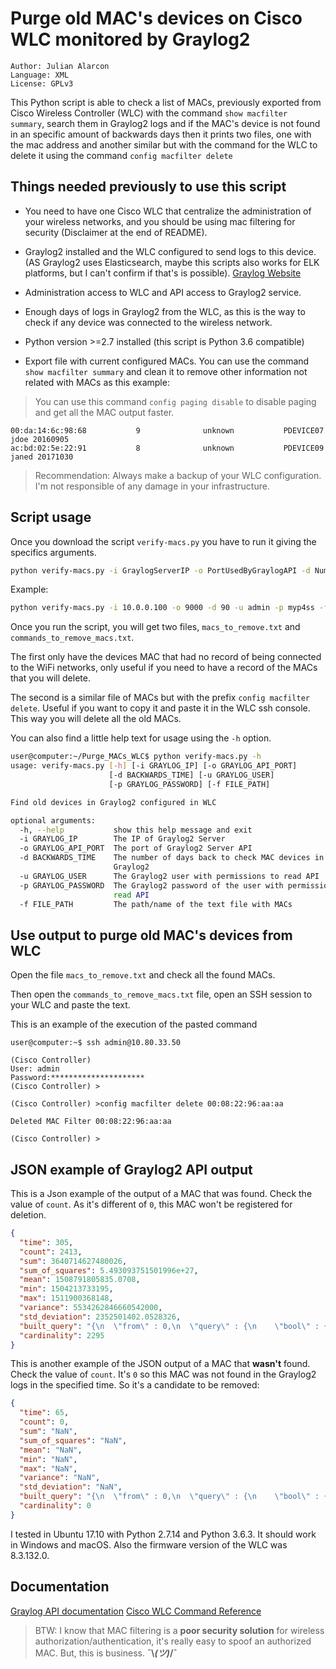 # Purge old MAC's devices on Cisco WLC monitored by Graylog2

    Author: Julian Alarcon
    Language: XML
    License: GPLv3

This Python script is able to check a list of MACs, previously exported from Cisco Wireless Controller (WLC) with the command ```show macfilter summary```, search them in Graylog2 logs and if the MAC's device is not found in an specific amount of backwards days then it prints two files, one with the mac address and another similar but with the command for the WLC to delete it using the command ```config macfilter delete```

## Things needed previously to use this script

* You need to have one Cisco WLC that centralize the administration of your wireless networks, and you should be using mac filtering for security (Disclaimer at the end of README).

* Graylog2 installed and the WLC configured to send logs to this device. (AS Graylog2 uses Elasticsearch, maybe this scripts also works for ELK platforms, but I can't confirm if that's is possible). [Graylog Website](https://graylog.org/)

* Administration access to WLC and API access to Graylog2 service.

* Enough days of logs in Graylog2 from the WLC, as this is the way to check if any device was connected to the wireless network.

* Python version >=2.7 installed (this script is Python 3.6 compatible)

* Export file with current configured MACs. You can use the command ```show macfilter summary``` and clean it to remove other information not related with MACs as this example:

> You can use this command ```config paging disable``` to disable paging and get all the MAC output faster.

```text
00:da:14:6c:98:68           9              unknown           PDEVICE07 jdoe 20160905
ac:bd:02:5e:22:91           8              unknown           PDEVICE09 janed 20171030
```

> Recommendation: Always make a backup of your WLC configuration. I'm not responsible of any damage in your infrastructure.

## Script usage

Once you download the script ```verify-macs.py``` you have to run it giving the specifics arguments.

```bash
python verify-macs.py -i GraylogServerIP -o PortUsedByGraylogAPI -d NumberOfBackwardsDays -u GraylogUserWithPermissions -p GraylogPasswordOfUser -f text_file_with_macs.txt
```

Example:

```bash
python verify-macs.py -i 10.0.0.100 -o 9000 -d 90 -u admin -p myp4ss -f macs.txt
```

Once you run the script, you will get two files, ```macs_to_remove.txt``` and ```commands_to_remove_macs.txt```.

The first only have the devices MAC that had no record of being connected to the WiFi networks, only useful if you need to have a record of the MACs that you will delete.

The second is a similar file of MACs but with the prefix ```config macfilter delete```. Useful if you want to copy it and paste it in the WLC ssh console. This way you will delete all the old MACs.

You can also find a little help text for usage using the ```-h``` option.

```bash
user@computer:~/Purge_MACs_WLC$ python verify-macs.py -h
usage: verify-macs.py [-h] [-i GRAYLOG_IP] [-o GRAYLOG_API_PORT]
                      [-d BACKWARDS_TIME] [-u GRAYLOG_USER]
                      [-p GRAYLOG_PASSWORD] [-f FILE_PATH]

Find old devices in Graylog2 configured in WLC

optional arguments:
  -h, --help           show this help message and exit
  -i GRAYLOG_IP        The IP of Graylog2 Server
  -o GRAYLOG_API_PORT  The port of Graylog2 Server API
  -d BACKWARDS_TIME    The number of days back to check MAC devices in
                       Graylog2
  -u GRAYLOG_USER      The Graylog2 user with permissions to read API
  -p GRAYLOG_PASSWORD  The Graylog2 password of the user with permissions to
                       read API
  -f FILE_PATH         The path/name of the text file with MACs
```

## Use output to purge old MAC's devices from WLC

Open the file ```macs_to_remove.txt``` and check all the found MACs.

Then open the ```commands_to_remove_macs.txt``` file, open an SSH session to your WLC and paste the text.

This is an example of the execution of the pasted command

```cisco
user@computer:~$ ssh admin@10.80.33.50

(Cisco Controller)
User: admin
Password:*********************
(Cisco Controller) >

(Cisco Controller) >config macfilter delete 00:08:22:96:aa:aa

Deleted MAC Filter 00:08:22:96:aa:aa

(Cisco Controller) >
```

## JSON example of Graylog2 API output

This is a Json example of the output of a MAC that was found. Check the value of ```count```. As it's different of ```0```, this MAC won't be registered for deletion.

```json
{
  "time": 305,
  "count": 2413,
  "sum": 3640714627480026,
  "sum_of_squares": 5.493093751501996e+27,
  "mean": 1508791805835.0708,
  "min": 1504213733195,
  "max": 1511900368148,
  "variance": 5534262846660542000,
  "std_deviation": 2352501402.0528326,
  "built_query": "{\n  \"from\" : 0,\n  \"query\" : {\n    \"bool\" : {\n      \"must\" : {\n        \"query_string\" : {\n          \"query\" : \"\\\"18:13:01:b3:58:53\\\"\",\n          \"allow_leading_wildcard\" : true\n        }\n      },\n      \"filter\" : {\n        \"bool\" : {\n          \"must\" : {\n            \"range\" : {\n              \"timestamp\" : {\n                \"from\" : \"2017-08-30 21:41:00.213\",\n                \"to\" : \"2017-11-28 21:41:00.213\",\n                \"include_lower\" : true,\n                \"include_upper\" : true\n              }\n            }\n          }\n        }\n      }\n    }\n  },\n  \"aggregations\" : {\n    \"gl2_filter\" : {\n      \"filter\" : {\n        \"bool\" : {\n          \"must\" : {\n            \"range\" : {\n              \"timestamp\" : {\n                \"from\" : \"2017-08-30 21:41:00.213\",\n                \"to\" : \"2017-11-28 21:41:00.213\",\n                \"include_lower\" : true,\n                \"include_upper\" : true\n              }\n            }\n          }\n        }\n      },\n      \"aggregations\" : {\n        \"gl2_value_count\" : {\n          \"value_count\" : {\n            \"field\" : \"timestamp\"\n          }\n        },\n        \"gl2_extended_stats\" : {\n          \"extended_stats\" : {\n            \"field\" : \"timestamp\"\n          }\n        },\n        \"gl2_field_cardinality\" : {\n          \"cardinality\" : {\n            \"field\" : \"timestamp\"\n          }\n        }\n      }\n    }\n  }\n}",
  "cardinality": 2295
}
```

This is another example of the JSON output of a MAC that **wasn't** found. Check the value of ```count```. It's ```0``` so this MAC was not found in the Graylog2 logs in the specified time. So it's a candidate to be removed:

```json
{
  "time": 65,
  "count": 0,
  "sum": "NaN",
  "sum_of_squares": "NaN",
  "mean": "NaN",
  "min": "NaN",
  "max": "NaN",
  "variance": "NaN",
  "std_deviation": "NaN",
  "built_query": "{\n  \"from\" : 0,\n  \"query\" : {\n    \"bool\" : {\n      \"must\" : {\n        \"query_string\" : {\n          \"query\" : \"\\\"fc:de:48:ee:bd:8a\\\"\",\n          \"allow_leading_wildcard\" : true\n        }\n      },\n      \"filter\" : {\n        \"bool\" : {\n          \"must\" : {\n            \"range\" : {\n              \"timestamp\" : {\n                \"from\" : \"2017-08-30 21:45:43.894\",\n                \"to\" : \"2017-11-28 21:45:43.894\",\n                \"include_lower\" : true,\n                \"include_upper\" : true\n              }\n            }\n          }\n        }\n      }\n    }\n  },\n  \"aggregations\" : {\n    \"gl2_filter\" : {\n      \"filter\" : {\n        \"bool\" : {\n          \"must\" : {\n            \"range\" : {\n              \"timestamp\" : {\n                \"from\" : \"2017-08-30 21:45:43.894\",\n                \"to\" : \"2017-11-28 21:45:43.894\",\n                \"include_lower\" : true,\n                \"include_upper\" : true\n              }\n            }\n          }\n        }\n      },\n      \"aggregations\" : {\n        \"gl2_value_count\" : {\n          \"value_count\" : {\n            \"field\" : \"level\"\n          }\n        },\n        \"gl2_extended_stats\" : {\n          \"extended_stats\" : {\n            \"field\" : \"level\"\n          }\n        },\n        \"gl2_field_cardinality\" : {\n          \"cardinality\" : {\n            \"field\" : \"level\"\n          }\n        }\n      }\n    }\n  }\n}",
  "cardinality": 0
}
```

I tested in Ubuntu 17.10 with Python 2.7.14 and Python 3.6.3. It should work in Windows and macOS. Also the firmware version of the WLC was 8.3.132.0.

## Documentation

[Graylog API documentation](http://docs.graylog.org/en/2.3/pages/configuration/rest_api.html)
[Cisco WLC Command Reference](https://www.cisco.com/c/en/us/td/docs/wireless/controller/8-3/command-reference/b-cr83/preface.html)

> BTW: I know that MAC filtering is a **poor security solution** for wireless authorization/authentication, it's really easy to spoof an authorized MAC. But, this is business. **¯\\_(ツ)_/¯**